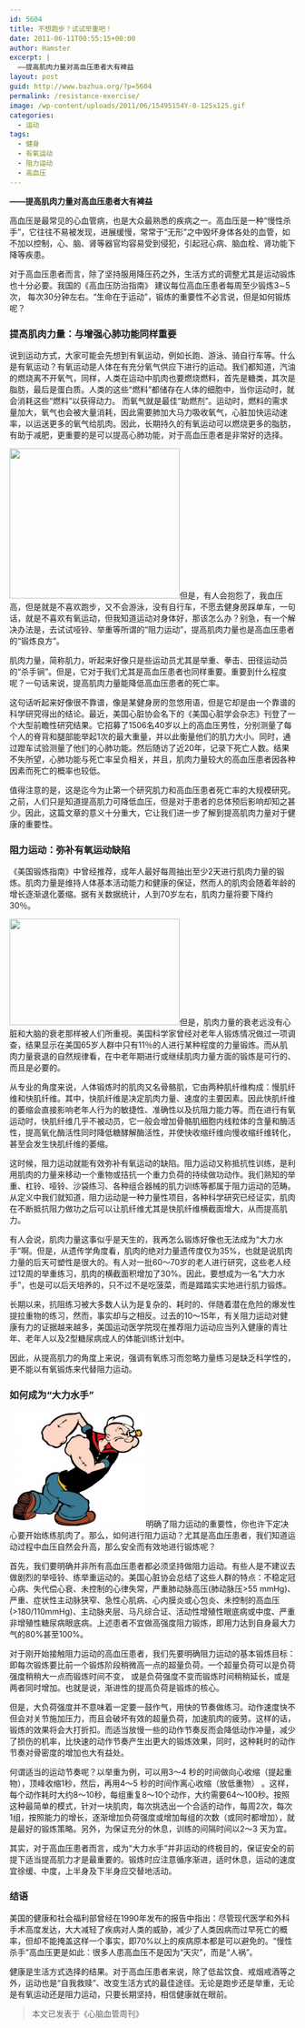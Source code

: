 ```yaml
---
id: 5604
title: 不想跑步？试试举重吧！
date: 2011-06-11T00:55:15+00:00
author: Hamster
excerpt: |
  ——提高肌肉力量对高血压患者大有裨益
layout: post
guid: http://www.bazhua.org/?p=5604
permalink: /resistance-exercise/
image: /wp-content/uploads/2011/06/15495154Y-0-125x125.gif
categories:
  - 运动
tags:
  - 健身
  - 有氧运动
  - 阻力运动
  - 高血压
---
```

**——提高肌肉力量对高血压患者大有裨益**

高血压是最常见的心血管病，也是大众最熟悉的疾病之一。高血压是一种“慢性杀手”，它往往不易被发现，进展缓慢，常常于“无形”之中毁坏身体各处的血管，如不加以控制，心、脑、肾等器官均容易受到侵犯，引起冠心病、脑血栓、肾功能下降等疾患。

对于高血压患者而言，除了坚持服用降压药之外，生活方式的调整尤其是运动锻炼也十分必要。我国的《高血压防治指南》 建议每位高血压患者每周至少锻炼3∼5次， 每次30分钟左右。“生命在于运动”，锻炼的重要性不必言说，但是如何锻炼呢？

### **提高肌肉力量：与增强心肺功能同样重要**

说到运动方式，大家可能会先想到有氧运动，例如长跑、游泳、骑自行车等。什么是有氧运动？有氧运动是人体在有充分氧气供应下进行的运动。我们都知道，汽油的燃烧离不开氧气，同样，人类在运动中肌肉也要燃烧燃料，首先是糖类，其次是脂肪，最后是蛋白质。人类的这些“燃料”都储存在人体的细胞中，当你运动时，就会消耗这些“燃料”以获得动力。 而氧气就是最佳“助燃剂”。运动时，燃料的需求量加大，氧气也会被大量消耗，因此需要肺加大马力吸收氧气，心脏加快运动速率，以运送更多的氧气给肌肉。因此，长期持久的有氧运动可以燃烧更多的脂肪，有助于减肥，更重要的是可以提高心肺功能，对于高血压患者是非常好的选择。

[<img class="alignright size-medium wp-image-5607" title="15495154Y-0" src="/wp-content/uploads/2011/06/15495154Y-0-300x264.gif" alt="" width="300" height="264" srcset="/wp-content/uploads/2011/06/15495154Y-0-300x264.gif 300w, /wp-content/uploads/2011/06/15495154Y-0-150x132.gif 150w" sizes="(max-width: 300px) 100vw, 300px" />](/wp-content/uploads/2011/06/15495154Y-0.gif)但是，有人会抱怨了，我血压高，但是就是不喜欢跑步，又不会游泳，没有自行车，不愿去健身房踩单车，一句话，就是不喜欢有氧运动，但我知道运动对身体好，那该怎么办？别急，有一个解决办法是，去试试哑铃、举重等所谓的“阻力运动”，提高肌肉力量也是高血压患者的“锻炼良方”。

肌肉力量，简称肌力，听起来好像只是些运动员尤其是举重、拳击、田径运动员的“杀手锏”。但是，它对于我们尤其是高血压患者也同样重要。重要到什么程度呢？一句话来说，提高肌肉力量能降低高血压患者的死亡率。

这句话听起来好像很不靠谱，像是某健身房的忽悠用语，但是它却是由一个靠谱的科学研究得出的结论。最近，美国心脏协会名下的《美国心脏学会杂志》刊登了一个大型前瞻性研究结果。它招募了1506名40岁以上的高血压男性，分别测量了每个人的脊背和腿部能举起1次的最大重量，并以此衡量他们的肌力大小。同时，通过蹬车试验测量了他们的心肺功能。然后随访了近20年，记录下死亡人数。结果不失所望，心肺功能与死亡率呈负相关，并且，肌肉力量较大的高血压患者因各种因素而死亡的概率也较低。

值得注意的是，这是迄今为止第一个研究肌力和高血压患者死亡率的大规模研究。之前，人们只是知道提高肌力可降低血压，但是对于患者的总体预后影响却知之甚少。因此，这篇文章的意义十分重大，它让我们进一步了解到提高肌肉力量对于健康的重要性。

### **阻力运动：弥补有氧运动缺陷**

《美国锻炼指南》中曾经推荐，成年人最好每周抽出至少2天进行肌肉力量的锻炼。肌肉力量是维持人体基本活动能力和健康的保证，然而人的肌肉会随着年龄的增长逐渐退化萎缩。据有关数据统计，人到70岁左右，肌肉力量将要下降约30％。

[<img class="alignleft size-full wp-image-5609" title="20110402154523307" src="/wp-content/uploads/2011/06/20110402154523307.jpg" alt="" width="300" height="187" srcset="/wp-content/uploads/2011/06/20110402154523307.jpg 300w, /wp-content/uploads/2011/06/20110402154523307-150x93.jpg 150w" sizes="(max-width: 300px) 100vw, 300px" />](/wp-content/uploads/2011/06/20110402154523307.jpg)但是，肌肉力量的衰老远没有心脏和大脑的衰老那样被人们所重视。美国科学家曾经对老年人锻炼情况做过一项调查，结果显示在美国65岁人群中只有11％的人进行某种程度的力量锻炼。而从肌肉力量衰退的自然规律看，在中老年期进行或继续肌肉力量方面的锻炼是可行的、而且是必要的。

从专业的角度来说，人体锻炼时的肌肉又名骨骼肌，它由两种肌纤维构成：慢肌纤维和快肌纤维。其中，快肌纤维是决定肌肉力量、速度的主要因素。因此快肌纤维的萎缩会直接影响老年人行为的敏捷性、准确性以及抗阻力能力等。而在进行有氧运动时，快肌纤维几乎不被动员，它一般会增加骨骼肌细胞内线粒体的含量和酶活性，提高氧化酶活性同时降低糖酵解酶活性，并使快收缩纤维向慢收缩纤维转化，甚至会发生快肌纤维的萎缩。

这时候，阻力运动就能有效弥补有氧运动的缺陷。阻力运动又称抵抗性训练，是利用肌肉的力量来移动一个重物或拮抗一个重力负荷的持续做功动作。我们熟知的举重、杠铃、哑铃、沙袋练习、各种组合器械的肌力训练等都属于阻力运动的范畴。从定义中我们就知道，阻力运动是一种力量性项目，各种科学研究已经证实，肌肉在不断抵抗阻力做功之后可以让肌纤维尤其是快肌纤维横截面增大，从而提高肌力。

有人会说，肌肉力量这事似乎是天生的，我再怎么锻炼好像也无法成为“大力水手”啊。但是，从遗传学角度看，肌肉的绝对力量遗传度仅为35%，也就是说肌肉力量的后天可塑性是很大的。有人对一批60～70岁的老人进行研究，这些老人经过12周的举重练习，肌肉的横截面积增加了30%。因此，要想成为一名“大力水手”，也是可以后天培养的，只不过不是吃菠菜，而是踏踏实实地进行肌力锻炼。

长期以来，抗阻练习被大多数人认为是复杂的、耗时的、伴随着潜在危险的爆发性提拉重物的练习，然而，事实却与之相反。过去的10～15年，有关阻力运动对健康有力的证据越来越多，美国运动医学院现在推荐阻力运动应当列入健康的青壮年、老年人以及2型糖尿病成人的体能训练计划中。

因此，从提高肌力的角度上来说，强调有氧练习而忽略力量练习是缺乏科学性的，更不能以有氧锻炼来代替阻力运动。

### **如何成为“大力水手”**

[<img class="alignright size-medium wp-image-5608" title="15715754_2009112714530186477900" src="/wp-content/uploads/2011/06/15715754_2009112714530186477900-300x280.jpg" alt="" width="240" height="204" />](/wp-content/uploads/2011/06/15715754_2009112714530186477900.jpg)明确了阻力运动的重要性，你也许下定决心要开始练练肌肉了。那么，如何进行阻力运动？尤其是高血压患者，我们知道运动过程中血压自然会升高，那么安全而有效地进行锻炼呢？

首先，我们要明确并非所有高血压患者都必须坚持做阻力运动。有些人是不建议去做剧烈的举哑铃、练举重运动的。美国心脏协会总结了这些人群的特点：不稳定冠心病、失代偿心衰、未控制的心律失常，严重肺动脉高压(肺动脉压>55 mmHg)、严重、症状性主动脉狭窄、急性心肌病、心内膜炎或心包炎、未控制的高血压(>180/110mmHg)、主动脉夹层、马凡综合证、活动性增殖性眼底病或中度、严重非增殖性糖尿病眼底病。上述患者不宜做高强度阻力锻炼，即用力达到自身最大力气的80%甚至100%。

对于刚开始接触阻力运动的高血压患者，我们先要明确阻力运动的基本锻炼目标：即每次锻炼要比前一个锻炼阶段稍微高一点的超量负荷。一个超量负荷可以是负荷强度稍稍大一点而锻炼时间不变， 或是负荷强度不变而锻炼时间稍稍延长，或是两者同时增加。也就是说，渐进性的提高负荷是锻炼的核心。

但是，大负荷强度并不意味着一定要一鼓作气，用快的节奏做练习。动作速度快不但会对关节施加压力，而且会破坏有效的超量负荷，加速肌肉的疲劳。这样的话，锻炼的效果将会大打折扣。而适当放慢一些的动作节奏反而会降低动作冲量，减少了损伤的机率，比快速的动作节奏产生出更大的锻炼效果，同时，这种耗时的动作节奏对骨密度的增加也大有益处。

何谓适当的运动节奏呢？以举重为例，可以用3～4 秒的时间做向心收缩（提起重物），顶峰收缩1秒，然后，再用4～5 秒的时间作离心收缩（放低重物） 。这样，每个动作耗时大约8～10秒，每组重复8～10个动作，大约需要64～100秒。按照这种最简单的模式，针对一块肌肉，每次挑选出一个合适的动作，每周2次，每次1组，按照能力的增长，逐渐增加负荷强度或增加每组的次数（或同时都增加），就是最好的锻炼策略。另外，为保证充分的休息，训练的间隔时间以2～3 天为宜。

其实，对于高血压患者而言，成为“大力水手”并非运动的终极目的，保证安全的前提下适当提高肌力才是最重要的。锻炼时应注意循序渐进，适时休息，运动的速度宜徐缓、中度，上半身及下半身应交替地活动。

### **结语**

美国的健康和社会福利部曾经在1990年发布的报告中指出：尽管现代医学和外科手术高度发达，大大减轻了疾病对人类的威胁，减少了人类因病而过早死亡的概率，但却不能掩盖这样一个事实，即70%以上的疾病原本都是可以避免的。“慢性杀手”高血压更是如此：很多人患高血压不是因为“天灾”，而是“人祸”。

健康是生活方式选择的结果。对于高血压患者来说，除了低盐饮食、戒烟戒酒等之外，运动也是“自我救赎”、改变生活方式的最佳途径。无论是跑步还是举重，无论是有氧运动还是阻力运动，只要长期坚持，相信健康就在眼前。

> 本文已发表于《心脑血管周刊》
